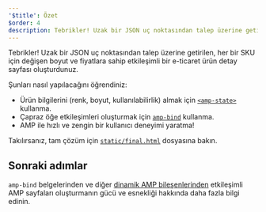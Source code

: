 ```yaml
---
'$title': Özet
$order: 4
description: Tebrikler! Uzak bir JSON uç noktasından talep üzerine getirilen, her bir SKU için değişen boyut ve fiyatlara sahip etkileşimli bir e-ticaret ürün detay sayfası oluşturdunuz.
---
```


Tebrikler! Uzak bir JSON uç noktasından talep üzerine getirilen, her bir SKU için değişen boyut ve fiyatlara sahip etkileşimli bir e-ticaret ürün detay sayfası oluşturdunuz.

Şunları nasıl yapılacağını öğrendiniz:

- Ürün bilgilerini (renk, boyut, kullanılabilirlik) almak için [`<amp-state>`](../../../../documentation/components/reference/amp-bind.md#state) kullanma.
- Çapraz öğe etkileşimleri oluşturmak için [`amp-bind`](../../../../documentation/components/reference/amp-bind.md) kullanma.
- AMP ile hızlı ve zengin bir kullanıcı deneyimi yaratma!

Takılırsanız, tam çözüm için [`static/final.html`](https://github.com/googlecodelabs/advanced-interactivity-in-amp/blob/master/static/final.html) dosyasına bakın.

## Sonraki adımlar

<a><code>amp-bind</code></a> belgelerinden ve diğer <a class="" href="https://gitlocalize.com/repo/4863/tr/pages/content/amp-dev/documentation/components/index.html">dinamik AMP bileşenlerinden</a> etkileşimli AMP sayfaları oluşturmanın gücü ve esnekliği hakkında daha fazla bilgi edinin.
